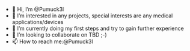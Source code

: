 - 👋 Hi, I’m @Pumuck3l
- 👀 I’m interested in any projects, special interests are any medical applications/devices
- 🌱 I’m currently doing my first steps and try to gain further experience
- 💞️ I’m looking to collaborate on TBD ;-)
- 📫 How to reach me:@Pumuck3l

<!---
Pumuck3l/Pumuck3l is a ✨ special ✨ repository because its `README.md` (this file) appears on your GitHub profile.
You can click the Preview link to take a look at your changes.
--->
